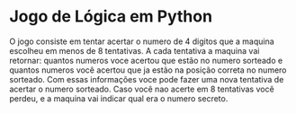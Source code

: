 # Jogo de Lógica em Python
O jogo consiste em tentar acertar o numero de 4 digitos que a maquina escolheu em menos de 8 tentativas.
A cada tentativa a maquina vai retornar: quantos numeros voce acertou que estão no numero sorteado e quantos numeros você acertou que ja estão na posição correta no numero sorteado.
Com essas informações voce pode fazer uma nova tentativa de acertar o numero sorteado.
Caso você nao acerte em 8 tentativas você perdeu, e a maquina vai indicar qual era o numero secreto.
